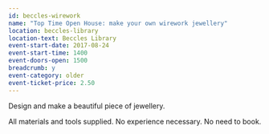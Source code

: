 ```yaml
---
id: beccles-wirework
name: "Top Time Open House: make your own wirework jewellery"
location: beccles-library
location-text: Beccles Library
event-start-date: 2017-08-24
event-start-time: 1400
event-doors-open: 1500
breadcrumb: y
event-category: older
event-ticket-price: 2.50
---
```


Design and make a beautiful piece of jewellery.

All materials and tools supplied. No experience necessary. No need to book.
